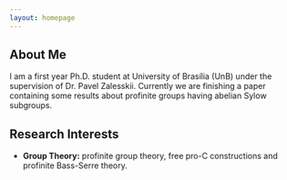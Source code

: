 ```yaml
---
layout: homepage
---
```


## About Me

I am a first year Ph.D. student at University of Brasília (UnB) under the supervision of Dr. Pavel Zalesskii. Currently we are finishing a paper containing some results about profinite groups having abelian Sylow subgroups. 

## Research Interests

- **Group Theory:** profinite group theory, free pro-C constructions and profinite Bass-Serre theory.
